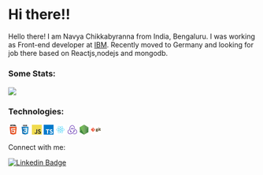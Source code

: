 # Hi there!! 

Hello there! I am Navya Chikkabyranna from India, Bengaluru. I was working as Front-end developer at <a href='https://www.ibm.com/de-de' target='blank'>IBM</a>. Recently moved to Germany and looking for job there based on Reactjs,nodejs and mongodb.
  
<!--  <img align="center" src="https://github-readme-stats.vercel.app/api?username=moulyac&show_icons=true" />
 -->
 
 ### Some Stats:

 <img align="center" src="https://github-readme-stats.vercel.app/api/top-langs/?username=Navyacb&langs_count=7&exclude_repo=marketplace&layout=compact" />
 
 
 
<!-- <img align="center" src="https://github-readme-stats.vercel.app/api/pin/?username=moulyac&repo=portfolio-macos" />
 <img align="center" src="https://github-readme-stats.vercel.app/api/pin/?username=moulyaca&repo=duomo" /> -->
 
### Technologies:
 
<p>
  <img height="20" src="https://raw.githubusercontent.com/github/explore/80688e429a7d4ef2fca1e82350fe8e3517d3494d/topics/html/html.png">
  <img height="20" src="https://raw.githubusercontent.com/github/explore/80688e429a7d4ef2fca1e82350fe8e3517d3494d/topics/css/css.png">
  <img height="20" src="https://raw.githubusercontent.com/github/explore/80688e429a7d4ef2fca1e82350fe8e3517d3494d/topics/javascript/javascript.png">
  <img height="20" src="https://raw.githubusercontent.com/github/explore/80688e429a7d4ef2fca1e82350fe8e3517d3494d/topics/typescript/typescript.png">
  <img height="20" src="https://raw.githubusercontent.com/github/explore/80688e429a7d4ef2fca1e82350fe8e3517d3494d/topics/react/react.png">
  <img height="20" src="https://raw.githubusercontent.com/github/explore/80688e429a7d4ef2fca1e82350fe8e3517d3494d/topics/redux/redux.png">
  <img height="20" src="https://raw.githubusercontent.com/github/explore/80688e429a7d4ef2fca1e82350fe8e3517d3494d/topics/nodejs/nodejs.png">
  <img height="20" src="https://raw.githubusercontent.com/github/explore/80688e429a7d4ef2fca1e82350fe8e3517d3494d/topics/git/git.png">
  
</p>

Connect with me:
<p>
  
[![Linkedin Badge](https://img.shields.io/badge/-LinkedIn-0e76a8?style=flat-square&logo=Linkedin&logoColor=white)](https://www.linkedin.com/in/navya-chikkabyranna-aaa06b10a)

</p>
<!--
**navyacb/navyacb** is a ✨ _special_ ✨ repository because its `README.md` (this file) appears on your GitHub profile.

Here are some ideas to get you started:

- 🔭 I’m currently working on ...
- 🌱 I’m currently learning ...
- 👯 I’m looking to collaborate on ...
- 🤔 I’m looking for help with ...
- 💬 Ask me about ...
- 📫 How to reach me: ...
- 😄 Pronouns: ...
- ⚡ Fun fact: ...
-->
